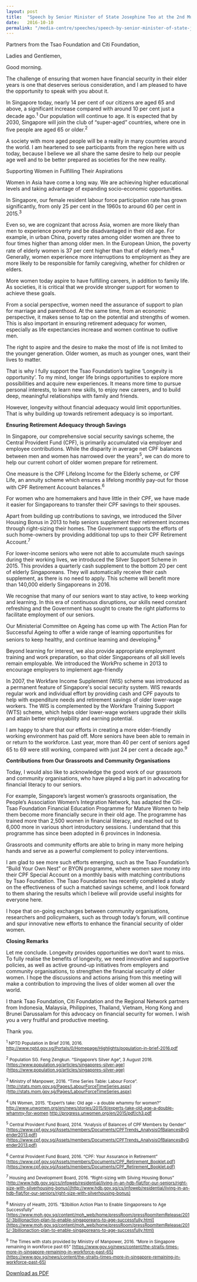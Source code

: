 ```yaml
---
layout: post
title:  "Speech by Senior Minister of State Josephine Teo at the 2nd Multipartite Regional Meeting on Financial Security of Older Women in the East and Southeast Asia, 10 Oct 2016"
date:   2016-10-10
permalink: "/media-centre/speeches/speech-by-senior-minister-of-state-josephine-teo-at-the-2nd-multipartite-regional-meeting-on-financial-security-of-older-women-in-the-east-and-southeast-asia-10-oct-2016"
---
```


Partners from the Tsao Foundation and Citi Foundation,

Ladies and Gentlemen,

Good morning.

The challenge of ensuring that women have financial security in their elder years is one that deserves serious consideration, and I am pleased to have the opportunity to speak with you about it.

In Singapore today, nearly 14 per cent of our citizens are aged 65 and above, a significant increase compared with around 10 per cent just a decade ago.<sup>1</sup> Our population will continue to age. It is expected that by 2030, Singapore will join the club of “super-aged” countries, where one in five people are aged 65 or older.<sup>2</sup>

A society with more aged people will be a reality in many countries around the world. I am heartened to see participants from the region here with us today, because I believe we all share the same desire to help our people age well and to be better prepared as societies for the new reality.

Supporting Women in Fulfilling Their Aspirations

Women in Asia have come a long way. We are achieving higher educational levels and taking advantage of expanding socio-economic opportunities.

In Singapore, our female resident labour force participation rate has grown significantly, from only 25 per cent in the 1960s to around 60 per cent in 2015.<sup>3</sup>

Even so, we are cognizant that across Asia, women are more likely than men to experience poverty and be disadvantaged in their old age. For example, in urban China, poverty rates among older women are three to four times higher than among older men. In the European Union, the poverty rate of elderly women is 37 per cent higher than that of elderly men.<sup>4</sup> Generally, women experience more interruptions to employment as they are more likely to be responsible for family caregiving, whether for children or elders.

More women today aspire to have fulfilling careers, in addition to family life. As societies, it is critical that we provide stronger support for women to achieve these goals.

From a social perspective, women need the assurance of support to plan for marriage and parenthood. At the same time, from an economic perspective, it makes sense to tap on the potential and strengths of women. This is also important in ensuring retirement adequacy for women, especially as life expectancies increase and women continue to outlive men.

The right to aspire and the desire to make the most of life is not limited to the younger generation. Older women, as much as younger ones, want their lives to matter.

That is why I fully support the Tsao Foundation’s tagline ‘Longevity is opportunity’. To my mind, longer life brings opportunities to explore more possibilities and acquire new experiences. It means more time to pursue personal interests, to learn new skills, to enjoy new careers, and to build deep, meaningful relationships with family and friends.

However, longevity without financial adequacy would limit opportunities. That is why building up towards retirement adequacy is so important.

**Ensuring Retirement Adequacy through Savings** 

In Singapore, our comprehensive social security savings scheme, the Central Provident Fund (CPF), is primarily accumulated via employer and employee contributions. While the disparity in average net CPF balances between men and women has narrowed over the years<sup>5</sup>, we can do more to help our current cohort of older women prepare for retirement.

One measure is the CPF Lifelong Income for the Elderly scheme, or CPF Life, an annuity scheme which ensures a lifelong monthly pay-out for those with CPF Retirement Account balances.<sup>6</sup>

For women who are homemakers and have little in their CPF, we have made it easier for Singaporeans to transfer their CPF savings to their spouses.

Apart from building up contributions to savings, we introduced the Silver Housing Bonus in 2013 to help seniors supplement their retirement incomes through right-sizing their homes. The Government supports the efforts of such home-owners by providing additional top ups to their CPF Retirement Account.<sup>7</sup> 

For lower-income seniors who were not able to accumulate much savings during their working lives, we introduced the Silver Support Scheme in 2015. This provides a quarterly cash supplement to the bottom 20 per cent of elderly Singaporeans. They will automatically receive their cash supplement, as there is no need to apply. This scheme will benefit more than 140,000 elderly Singaporeans in 2016.

We recognise that many of our seniors want to stay active, to keep working and learning. In this era of continuous disruptions, our skills need constant refreshing and the Government has sought to create the right platforms to facilitate employment of our seniors.

Our Ministerial Committee on Ageing has come up with The Action Plan for Successful Ageing to offer a wide range of learning opportunities for seniors to keep healthy, and continue learning and developing.<sup>8</sup>

Beyond learning for interest, we also provide appropriate employment training and work preparation, so that older Singaporeans of all skill levels remain employable. We introduced the WorkPro scheme in 2013 to encourage employers to implement age-friendly

In 2007, the Workfare Income Supplement (WIS) scheme was introduced as a permanent feature of Singapore's social security system. WIS rewards regular work and individual effort by providing cash and CPF payouts to help with expenditure needs and retirement savings of older lower-wage workers. The WIS is complemented by the Workfare Training Support (WTS) scheme, which helps older lower-wage workers upgrade their skills and attain better employability and earning potential.

I am happy to share that our efforts in creating a more elder-friendly working environment has paid off. More seniors have been able to remain in or return to the workforce. Last year, more than 40 per cent of seniors aged 65 to 69 were still working, compared with just 24 per cent a decade ago.<sup>9</sup> 

**Contributions from Our Grassroots and Community Organisations**

Today, I would also like to acknowledge the good work of our grassroots and community organisations, who have played a big part in advocating for financial literacy to our seniors.

For example, Singapore’s largest women’s grassroots organisation, the People’s Association Women’s Integration Network, has adapted the Citi-Tsao Foundation Financial Education Programme for Mature Women to help them become more financially secure in their old age. The programme has trained more than 2,500 women in financial literacy, and reached out to 6,000 more in various short introductory sessions. I understand that this programme has since been adopted in 6 provinces in Indonesia.

Grassroots and community efforts are able to bring in many more helping hands and serve as a powerful complement to policy interventions.

I am glad to see more such efforts emerging, such as the Tsao Foundation’s “Build Your Own Nest” or BYON programme, where women save money into their CPF Special Account on a monthly basis with matching contributions by Tsao Foundation. The Tsao Foundation has recently completed a study on the effectiveness of such a matched savings scheme, and I look forward to them sharing the results which I believe will provide useful insights for everyone here.

I hope that on-going exchanges between community organisations, researchers and policymakers, such as through today’s forum, will continue and spur innovative new efforts to enhance the financial security of older women.

**Closing Remarks** 

Let me conclude. Longevity provides opportunities we don’t want to miss. To fully realise the benefits of longevity, we need innovative and supportive policies, as well as active ground-up initiatives from employers and community organisations, to strengthen the financial security of older women. I hope the discussions and actions arising from this meeting will make a contribution to improving the lives of older women all over the world.

I thank Tsao Foundation, Citi Foundation and the Regional Network partners from Indonesia, Malaysia, Philippines, Thailand, Vietnam, Hong Kong and Brunei Darussalam for this advocacy on financial security for women. I wish you a very fruitful and productive meeting.

Thank you.

<sub><sup>1</sup> NPTD Population in Brief 2016, 2016. <http://www.nptd.gov.sg/Portals/0/Homepage/Highlights/population-in-brief-2016.pdf></sub>

<sub><sup>2</sup> Population SG. Feng Zengkun. “Singapore’s Silver Age”, 3 August 2016. [https://www.population.sg/articles/singapores-silver-age](https://www.population.sg/articles/singapores-silver-age) </sub>

<sub><sup>3</sup> Ministry of Manpower, 2016. “Time Series Table: Labour Force”. [http://stats.mom.gov.sg/Pages/LabourForceTimeSeries.aspx](http://stats.mom.gov.sg/Pages/LabourForceTimeSeries.aspx)</sub>

<sub><sup>4</sup> UN Women, 2015. “Expert’s take: Old age – a double whammy for women?” <http://www.unwomen.org/en/news/stories/2015/9/experts-take-old-age-a-double-whammy-for-women>
<http://progress.unwomen.org/en/2015/pdf/ch3.pdf> </sub>

<sub><sup>5</sup> Central Provident Fund Board, 2014. “Analysis of Balances of CPF Members by Gender” [https://www.cpf.gov.sg/Assets/members/Documents/CPFTrends_AnalysisOfBalancesByGender2013.pdf](https://www.cpf.gov.sg/Assets/members/Documents/CPFTrends_AnalysisOfBalancesByGender2013.pdf) </sub>

<sub><sup>6</sup> Central Provident Fund Board, 2016. “CPF: Your Assurance in Retirement” [https://www.cpf.gov.sg/Assets/members/Documents/CPF_Retirement_Booklet.pdf](https://www.cpf.gov.sg/Assets/members/Documents/CPF_Retirement_Booklet.pdf)</sub>

<sub><sup>7</sup> Housing and Development Board, 2016. “Right-sizing with Silving Housing Bonus” [http://www.hdb.gov.sg/cs/infoweb/residential/living-in-an-hdb-flat/for-our-seniors/right-size-with-silverhousing-bonus](http://www.hdb.gov.sg/cs/infoweb/residential/living-in-an-hdb-flat/for-our-seniors/right-size-with-silverhousing-bonus) </sub>

<sub><sup>8</sup> Ministry of Health, 2015. “$3billion Action Plan to Enable Singaporeans to Age Successfully” [https://www.moh.gov.sg/content/moh_web/home/pressRoom/pressRoomItemRelease/2015/-3billionaction-plan-to-enable-singaporeans-to-age-successfully.html](https://www.moh.gov.sg/content/moh_web/home/pressRoom/pressRoomItemRelease/2015/-3billionaction-plan-to-enable-singaporeans-to-age-successfully.html) </sub>

<sub><sup>9</sup> The Times with stats provided by Ministry of Manpower, 2016. “More in Singapore remaining in workforce past 65”
[https://www.gov.sg/news/content/the-straits-times-more-in-singapore-remaining-in-workforce-past-65](https://www.gov.sg/news/content/the-straits-times-more-in-singapore-remaining-in-workforce-past-65) </sub>

[Download as PDF](https://github.com/isomerpages/isomerpages-stratgroup/raw/master/images/Speeches/speech-by-senior-minister-of-state-josephine-teo-at-the-2nd-multipartite-regional-meeting-on-financial-security-of-older-women-in-the-east-and-southeast-asia-10-oct-2016.pdf)
